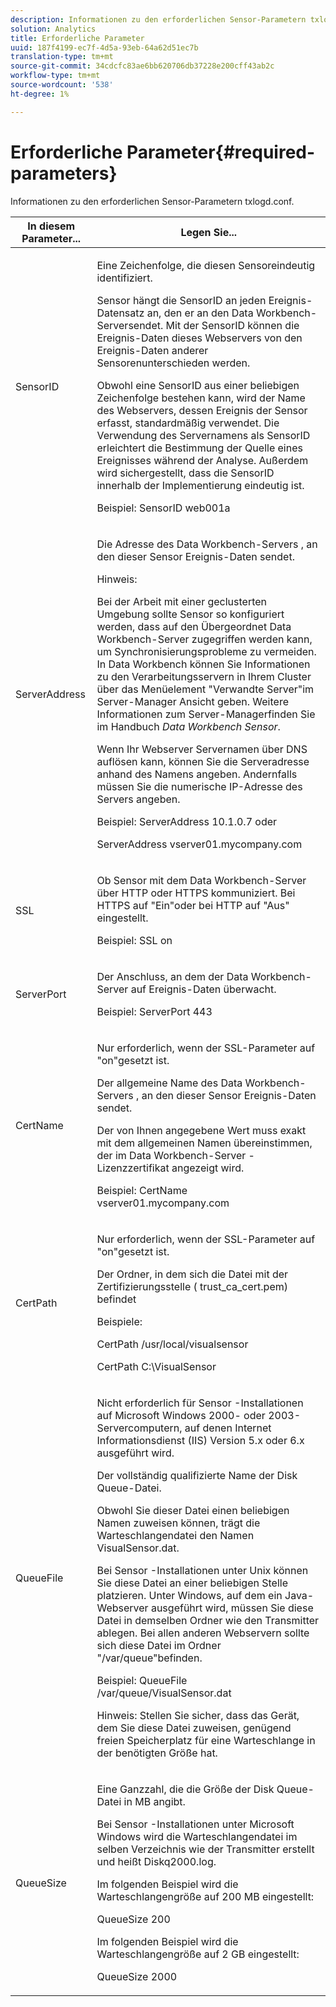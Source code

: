 ```yaml
---
description: Informationen zu den erforderlichen Sensor-Parametern txlogd.conf.
solution: Analytics
title: Erforderliche Parameter
uuid: 187f4199-ec7f-4d5a-93eb-64a62d51ec7b
translation-type: tm+mt
source-git-commit: 34cdcfc83ae6bb620706db37228e200cff43ab2c
workflow-type: tm+mt
source-wordcount: '538'
ht-degree: 1%

---
```



# Erforderliche Parameter{#required-parameters}

Informationen zu den erforderlichen Sensor-Parametern txlogd.conf.

<table id="table_69CFE10A3707403F9793137B128E706A"> 
 <thead> 
  <tr> 
   <th colname="col1" class="entry"> In diesem Parameter... </th> 
   <th colname="col2" class="entry"> Legen Sie... </th> 
  </tr> 
 </thead>
 <tbody> 
  <tr> 
   <td colname="col1"> SensorID </td> 
   <td colname="col2"> <p>Eine Zeichenfolge, die diesen <span class="wintitle"> Sensor</span>eindeutig identifiziert. </p> <p> <span class="wintitle"> Sensor</span> hängt die SensorID an jeden Ereignis-Datensatz an, den er an den <span class="keyword"> Data Workbench-Server</span>sendet. Mit der SensorID können die Ereignis-Daten dieses Webservers von den Ereignis-Daten anderer <span class="wintitle"> Sensoren</span>unterschieden werden. </p> <p>Obwohl eine SensorID aus einer beliebigen Zeichenfolge bestehen kann, wird der Name des Webservers, dessen Ereignis der <span class="wintitle"> Sensor</span> erfasst, standardmäßig verwendet. Die Verwendung des Servernamens als SensorID erleichtert die Bestimmung der Quelle eines Ereignisses während der Analyse. Außerdem wird sichergestellt, dass die SensorID innerhalb der Implementierung eindeutig ist. </p> <p>Beispiel: <span class="filepath"> SensorID web001a</span> </p> </td> 
  </tr> 
  <tr> 
   <td colname="col1"> ServerAddress </td> 
   <td colname="col2"> <p>Die Adresse des <span class="keyword"> Data Workbench-Servers</span> , an den dieser <span class="wintitle"> Sensor</span> Ereignis-Daten sendet. </p> <p>Hinweis:  <p>Bei der Arbeit mit einer geclusterten Umgebung sollte <span class="wintitle"> Sensor</span> so konfiguriert werden, dass auf den Übergeordnet <span class="keyword"> Data Workbench-Server</span> zugegriffen werden kann, um Synchronisierungsprobleme zu vermeiden. In Data Workbench können Sie Informationen zu den Verarbeitungsservern <span class="keyword"> in Ihrem Cluster über das Menüelement "Verwandte Server"im</span> Server-Manager <span class="wintitle"></span>Ansicht geben. Weitere Informationen zum <span class="wintitle"> Server-Manager</span>finden Sie im Handbuch <i><span class="keyword"> Data Workbench</span><span class="wintitle"> Sensor</span></i>. </p> <p>Wenn Ihr Webserver Servernamen über DNS auflösen kann, können Sie die Serveradresse anhand des Namens angeben. Andernfalls müssen Sie die numerische IP-Adresse des Servers angeben. </p> <p>Beispiel: <span class="filepath"> ServerAddress 10.1.0.7</span> oder </p> <p> <span class="filepath"> ServerAddress vserver01.mycompany.com</span> </p> </p> </td> 
  </tr> 
  <tr> 
   <td colname="col1"> SSL </td> 
   <td colname="col2"> <p>Ob <span class="wintitle"> Sensor</span> mit dem <span class="keyword"> Data Workbench-Server</span> über HTTP oder HTTPS kommuniziert. Bei HTTPS auf "Ein"oder bei HTTP auf "Aus" eingestellt. </p> <p>Beispiel: <span class="filepath"> SSL on</span> </p> </td> 
  </tr> 
  <tr> 
   <td colname="col1"> ServerPort </td> 
   <td colname="col2"> <p>Der Anschluss, an dem der <span class="keyword"> Data Workbench-Server</span> auf Ereignis-Daten überwacht. </p> <p>Beispiel: <span class="filepath"> ServerPort 443</span> </p> </td> 
  </tr> 
  <tr> 
   <td colname="col1"> CertName </td> 
   <td colname="col2"> <p>Nur erforderlich, wenn der SSL-Parameter auf "on"gesetzt ist. </p> <p>Der allgemeine Name des <span class="keyword"> Data Workbench-Servers</span> , an den dieser <span class="wintitle"> Sensor</span> Ereignis-Daten sendet. </p> <p>Der von Ihnen angegebene Wert muss exakt mit dem allgemeinen Namen übereinstimmen, der im <span class="keyword"> Data Workbench-Server</span> -Lizenzzertifikat angezeigt wird. </p> <p>Beispiel: <span class="filepath"> CertName vserver01.mycompany.com</span> </p> </td> 
  </tr> 
  <tr> 
   <td colname="col1"> CertPath </td> 
   <td colname="col2"> <p>Nur erforderlich, wenn der SSL-Parameter auf "on"gesetzt ist. </p> <p>Der Ordner, in dem sich die Datei mit der Zertifizierungsstelle (<span class="filepath"> trust_ca_cert.pem</span>) befindet </p> <p>Beispiele: </p> <p> <span class="filepath"> CertPath /usr/local/visualsensor</span> </p> <p> <span class="filepath"> CertPath C:\VisualSensor</span> </p> </td> 
  </tr> 
  <tr> 
   <td colname="col1"> QueueFile </td> 
   <td colname="col2"> <p>Nicht erforderlich für <span class="wintitle"> Sensor</span> -Installationen auf Microsoft Windows 2000- oder 2003-Servercomputern, auf denen Internet Informationsdienst (IIS) Version 5.x oder 6.x ausgeführt wird. </p> <p>Der vollständig qualifizierte Name der Disk Queue-Datei. </p> <p>Obwohl Sie dieser Datei einen beliebigen Namen zuweisen können, trägt die Warteschlangendatei den Namen <span class="filepath"> VisualSensor.dat</span>. </p> <p>Bei <span class="wintitle"> Sensor</span> -Installationen unter Unix können Sie diese Datei an einer beliebigen Stelle platzieren. Unter Windows, auf dem ein Java-Webserver ausgeführt wird, müssen Sie diese Datei in demselben Ordner wie den Transmitter ablegen. Bei allen anderen Webservern sollte sich diese Datei im Ordner "/var/queue"befinden. </p> <p>Beispiel: <span class="filepath"> QueueFile /var/queue/VisualSensor.dat</span> </p> <p> <p>Hinweis:  Stellen Sie sicher, dass das Gerät, dem Sie diese Datei zuweisen, genügend freien Speicherplatz für eine Warteschlange in der benötigten Größe hat. </p> </p> </td> 
  </tr> 
  <tr> 
   <td colname="col1"> QueueSize </td> 
   <td colname="col2"> <p>Eine Ganzzahl, die die Größe der Disk Queue-Datei in MB angibt. </p> <p>Bei <span class="wintitle"> Sensor</span> -Installationen unter Microsoft Windows wird die Warteschlangendatei im selben Verzeichnis wie der Transmitter erstellt und heißt <span class="filepath"> Diskq2000.log</span>. </p> <p>Im folgenden Beispiel wird die Warteschlangengröße auf 200 MB eingestellt: </p> <p>QueueSize 200 </p> <p>Im folgenden Beispiel wird die Warteschlangengröße auf 2 GB eingestellt: </p> <p>QueueSize 2000 </p> </td> 
  </tr> 
 </tbody> 
</table>

